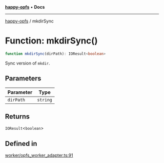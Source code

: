 [**happy-opfs**](../README.md) • **Docs**

***

[happy-opfs](../README.md) / mkdirSync

# Function: mkdirSync()

```ts
function mkdirSync(dirPath): IOResult<boolean>
```

Sync version of `mkdir`.

## Parameters

| Parameter | Type |
| ------ | ------ |
| `dirPath` | `string` |

## Returns

`IOResult`\<`boolean`\>

## Defined in

[worker/opfs\_worker\_adapter.ts:91](https://github.com/JiangJie/happy-opfs/blob/3f62bbf8fdd56458cded8789b78dded5dd27b670/src/worker/opfs_worker_adapter.ts#L91)
